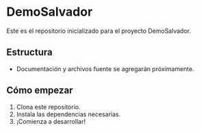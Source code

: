 # DemoSalvador

Este es el repositorio inicializado para el proyecto DemoSalvador.

## Estructura

- Documentación y archivos fuente se agregarán próximamente.

## Cómo empezar

1. Clona este repositorio.
2. Instala las dependencias necesarias.
3. ¡Comienza a desarrollar! 